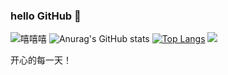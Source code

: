 ### hello GitHub 👋

<!--
**hayratjan/hayratjan** is a ✨ _special_ ✨ repository because its `README.md` (this file) appears on your GitHub profile.

Here are some ideas to get you started:

- 🔭 I’m currently working on ...
- 🌱 I’m currently learning ...
- 👯 I’m looking to collaborate on ...
- 🤔 I’m looking for help with ...
- 💬 Ask me about ...
- 📫 How to reach me: ...
- 😄 Pronouns: ...
- ⚡ Fun fact: ...
-->
![嘻嘻嘻](https://github-readme-stats.vercel.app/api?username=stacklens&show_icons=true&theme=radical)
![Anurag's GitHub stats](https://github-readme-stats.vercel.app/api?username=hayratjan&show_icons=true&theme=radical)
[![Top Langs](https://github-readme-stats.vercel.app/api/top-langs/?username=hayratjan&layout=compact)](https://github.com/anuraghazra/github-readme-stats)
![](https://img.shields.io/badge/python-3.10-orange?style=for-the-badge&logo=python&logoColor=orange)

开心的每一天！
